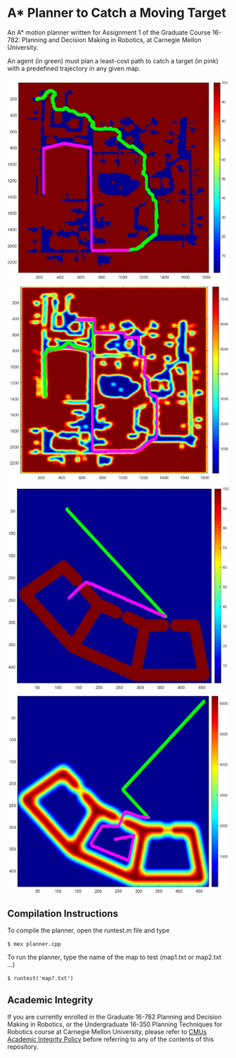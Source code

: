 # A* Planner to Catch a Moving Target
An A* motion planner written for Assignment 1 of the Graduate Course 16-782: Planning and Decision Making in Robotics, at Carnegie Mellon University.

An agent (in green) must plan a least-cost path to catch a target (in pink) with a predefined trajectory in any given map.

![Map 1](/images/map1.jpg)
![Map 2](/images/map2.jpg)
![Map 3](/images/map3.jpg)
![Map 4](/images/map4.jpg)

## Compilation Instructions
To compile the planner, open the runtest.m file and type
```console
$ mex planner.cpp
```

To run the planner, type the name of the map to test (map1.txt or map2.txt ...)
```console
$ runtest('map?.txt')
```

## Academic Integrity
If you are currently enrolled in the Graduate 16-782 Planning and Decision Making in Robotics, or the Undergraduate 16-350 Planning Techniques for Robotics course at Carnegie Mellon University, please refer to [CMUs Academic Integrity Policy](https://www.cmu.edu/policies/student-and-student-life/academic-integrity.html) before referring to any of the contents of this repository.